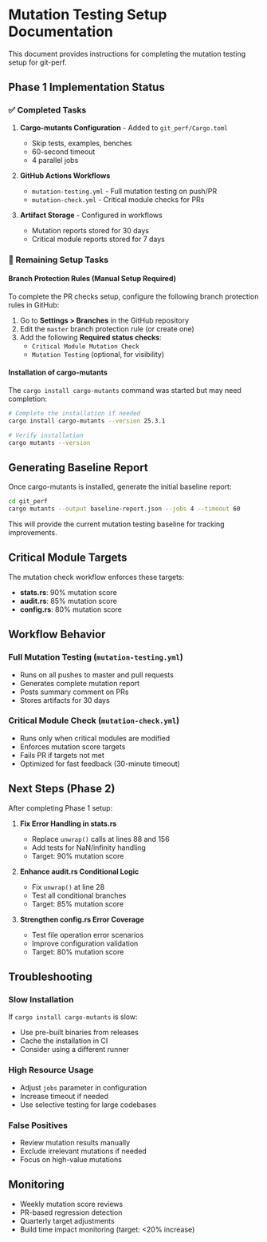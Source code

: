 # Mutation Testing Setup Documentation

This document provides instructions for completing the mutation testing setup for git-perf.

## Phase 1 Implementation Status

### ✅ Completed Tasks

1. **Cargo-mutants Configuration** - Added to `git_perf/Cargo.toml`
   - Skip tests, examples, benches
   - 60-second timeout
   - 4 parallel jobs

2. **GitHub Actions Workflows**
   - `mutation-testing.yml` - Full mutation testing on push/PR
   - `mutation-check.yml` - Critical module checks for PRs

3. **Artifact Storage** - Configured in workflows
   - Mutation reports stored for 30 days
   - Critical module reports stored for 7 days

### 🔄 Remaining Setup Tasks

#### Branch Protection Rules (Manual Setup Required)

To complete the PR checks setup, configure the following branch protection rules in GitHub:

1. Go to **Settings > Branches** in the GitHub repository
2. Edit the `master` branch protection rule (or create one)
3. Add the following **Required status checks**:
   - `Critical Module Mutation Check`
   - `Mutation Testing` (optional, for visibility)

#### Installation of cargo-mutants

The `cargo install cargo-mutants` command was started but may need completion:

```bash
# Complete the installation if needed
cargo install cargo-mutants --version 25.3.1

# Verify installation
cargo mutants --version
```

## Generating Baseline Report

Once cargo-mutants is installed, generate the initial baseline report:

```bash
cd git_perf
cargo mutants --output baseline-report.json --jobs 4 --timeout 60
```

This will provide the current mutation testing baseline for tracking improvements.

## Critical Module Targets

The mutation check workflow enforces these targets:
- **stats.rs**: 90% mutation score
- **audit.rs**: 85% mutation score
- **config.rs**: 80% mutation score

## Workflow Behavior

### Full Mutation Testing (`mutation-testing.yml`)
- Runs on all pushes to master and pull requests
- Generates complete mutation report
- Posts summary comment on PRs
- Stores artifacts for 30 days

### Critical Module Check (`mutation-check.yml`)
- Runs only when critical modules are modified
- Enforces mutation score targets
- Fails PR if targets not met
- Optimized for fast feedback (30-minute timeout)

## Next Steps (Phase 2)

After completing Phase 1 setup:

1. **Fix Error Handling in stats.rs**
   - Replace `unwrap()` calls at lines 88 and 156
   - Add tests for NaN/infinity handling
   - Target: 90% mutation score

2. **Enhance audit.rs Conditional Logic**
   - Fix `unwrap()` at line 28
   - Test all conditional branches
   - Target: 85% mutation score

3. **Strengthen config.rs Error Coverage**
   - Test file operation error scenarios
   - Improve configuration validation
   - Target: 80% mutation score

## Troubleshooting

### Slow Installation
If `cargo install cargo-mutants` is slow:
- Use pre-built binaries from releases
- Cache the installation in CI
- Consider using a different runner

### High Resource Usage
- Adjust `jobs` parameter in configuration
- Increase timeout if needed
- Use selective testing for large codebases

### False Positives
- Review mutation results manually
- Exclude irrelevant mutations if needed
- Focus on high-value mutations

## Monitoring

- Weekly mutation score reviews
- PR-based regression detection
- Quarterly target adjustments
- Build time impact monitoring (target: <20% increase)